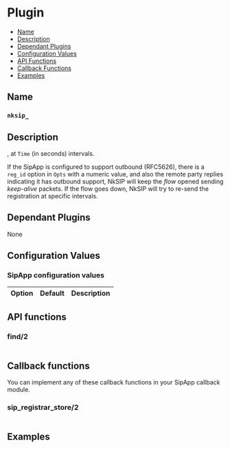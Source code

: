 # Plugin

* [Name](#name)
* [Description](#description)
* [Dependant Plugins](#dependant-plugins)
* [Configuration Values](#configuration-values)
* [API Functions](#api-functions)
* [Callback Functions](#callback-functions)
* [Examples](#examples)


## Name
### `nksip_`


## Description


, at `Time` (in seconds) intervals. 

If the SipApp is configured to support outbound (RFC5626), there is a `reg_id` option in `Opts` with a numeric value, and also the remote party replies indicating it has outbound support, NkSIP will keep the _flow_ opened sending _keep-alive_ packets. If the flow goes down, NkSIP will try to re-send the registration at specific intervals.


## Dependant Plugins

None


## Configuration Values

### SipApp configuration values

Option|Default|Description
---|---|---


## API functions

### find/2

```erlang
```



## Callback functions

You can implement any of these callback functions in your SipApp callback module.

### sip_registrar_store/2

```erlang
```

## Examples

